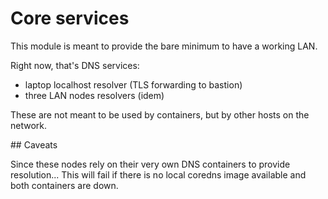 # Core services

This module is meant to provide the bare minimum to have a working LAN.

Right now, that's DNS services:
 * laptop localhost resolver (TLS forwarding to bastion)
 * three LAN nodes resolvers (idem)

These are not meant to be used by containers, but by other hosts on the network.

## Caveats

Since these nodes rely on their very own DNS containers to provide resolution...
This will fail if there is no local coredns image available and both containers are down.
